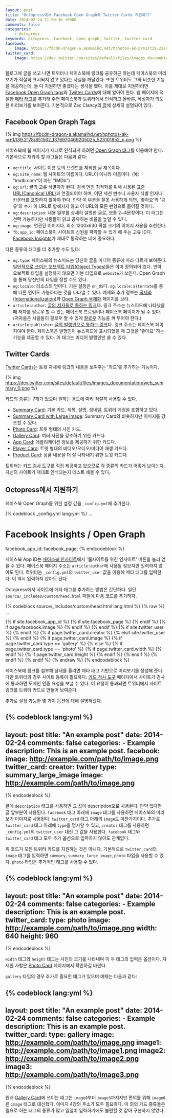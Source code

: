 ```yaml
---
layout: post
title: "Octopress에서 Facebook Open Graph와 Twitter Cards 지원하기"
date: 2014-02-24 21:50:36 +0900
comments: false
categories:
    - Octopress
keywords: octopress, facebook, open graph, twitter, twitter card
facebook:
    image: https://fbcdn-dragon-a.akamaihd.net/hphotos-ak-prn1/t39.2178/851562_1376970469205025_523101852_n.png
twitter_card:
    image: https://dev.twitter.com/sites/default/files/images_documentation/web_summary_0.png
---
```


블로그에 글을 쓰고 나면 트위터나 페이스북에 링크를 공유하곤 하는데 페이스북의 미리보기가 적절히 표시되지 않고 있다는 사실을 깨달았다. 또한 트위터도 그와 비슷한 기능을 제공하는데, 둘 다 지원하면 좋겠다는 생각을 했다. 이를 제대로 지원하려면 [Facebook Open Graph tags][]와 [Twitter Cards][]에 대해 알아야 한다. 웹 페이지에 적절한 [메타 태그][Meta element]를 추가해 주면 페이스북과 트위터에서 인식하고 올바른, 작성자가 의도한 미리보기를 보여준다. 기본적으로 Zac Clancy의 [글][Black Glasses]에 상세히 설명되어 있다.

[Facebook Open Graph tags]: https://developers.facebook.com/docs/opengraph/howtos/maximizing-distribution-media-content#tags
[Twitter Cards]: https://dev.twitter.com/docs/cards
[Meta element]: http://en.wikipedia.org/wiki/Meta_element
[Black Glasses]: http://blackglasses.me/2013/09/19/twitter-cards-facebook-open-graph-and-octopress/

<!-- more -->

## Facebook Open Graph Tags

{% img https://fbcdn-dragon-a.akamaihd.net/hphotos-ak-prn1/t39.2178/851562_1376970469205025_523101852_n.png %}

페이스북에 웹 페이지가 제대로 인식되게 하려면 [Open Graph 태그][Facebook Open Graph tags]를 이용해야 한다. 기본적으로 채워야 할 태그들은 다음과 같다:

- `og:title`: 사이트 이름 등의 브랜드를 제외한 글 제목이다.
- `og:site_name`: 웹 사이트의 이름이다. URL이 아니라 이름이다. (예: "imdb.com"이 아닌 "IMDb")
- `og:url`: 글의 고유 식별자가 된다. 검색 엔진 최적화를 위해 사용된 [표준 URL(Canonical URL)][Canonical link element]과 연결되어야 하며, 어떤 세션 변수나 사용자 식별 인자나 카운터를 포함하지 않아야 한다. 만약 이 부분을 잘못 사용하게 되면, '좋아요'와 '공유'의 수가 이 URL로 합해지지 않고 이 URL의 모든 변형으로 흩어질 것이다.
- `og:description`: 내용 일부를 상세히 설명한 글로, 보통 2~4문장이다. 이 태그는 선택 가능하지만 사람들이 읽고 공유하는 비율을 높일 수 있다.
- `og:image`: 연관된 이미지다. 최소 1200x630 픽셀 크기의 이미지 사용을 추천한다.
- `fb:app_id`: 페이스북이 사이트의 신원을 파악할 수 있게 해 주는 고유 ID다. [Facebook Insights][]가 제대로 동작하는 데에 중요하다.

[Canonical link element]: http://en.wikipedia.org/wiki/Canonical_link_element
[Facebook Insights]: https://developers.facebook.com/docs/insights/

다른 종류의 태그를 더 추가할 수도 있다:

- `og:type`: 페이스북의 뉴스피드는 당신의 글을 미디어 종류에 따라 다르게 보여준다.[일반적으로 쓰이는 오브젝트 타입(Object Types)][number of different common object types]들은 이미 정의되어 있다. 만약 오브젝트 타입을 설정하지 않으면 기본 타입으로 `website`가 쓰인다. Open Graph를 통해 당신만의 타입을 정할 수도 있다.
- `og:locale`: 리소스의 언어다. 기본 설정은 `en_US`다. `og:locale:alternate`를 통해 다른 언어도 가능하다는 것을 나타낼 수 있다. 예제와 추가 정보는 [국제화(Internationalization)][Internationalization]와 [Open Graph 국제화][Open Graph Internationalization] 페이지를 보라.
- `article:author`: [글의 저자들로 통하는 링크][property links to the authors of the article]다. 링크 주소는 뉴스피드에 나타났을 때 저자를 팔로우 할 수 있는 페이스북 프로필이나 페이스북 페이지가 될 수 있다. (저자들은 사람들이 팔로우 할 수 있게 [팔로우][follow] 기능을 켜 두어야 한다.)
- `article:publisher`: [글의 발행인으로 통하는 링크][property links to the publisher of the article]다. 링크 주소는 페이스북 페이지여야 한다. 페이스북은 발행인이 뉴스피드에 표시되었을 때 그것을 '좋아요' 하는 기능을 제공할 수 있다. 이 태그는 미디어 발행인만 쓸 수 있다.

[number of different common object types]: http://ogp.me/#types
[Internationalization]: https://developers.facebook.com/docs/internationalization/
[Open Graph Internationalization]: https://developers.facebook.com/docs/technical-guides/opengraph/internationalization/
[property links to the authors of the article]: https://developers.facebook.com/docs/reference/opengraph/object-type/article
[follow]: https://developers.facebook.com/docs/opengraph/howtos/maximizing-distribution-media-content#follow
[property links to the publisher of the article]: https://developers.facebook.com/docs/reference/opengraph/object-type/article

## Twitter Cards

[Twitter Cards][]는 트윗 자체에 링크의 내용을 보여주는 '카드'를 추가하는 기능이다.

{% img https://dev.twitter.com/sites/default/files/images_documentation/web_summary_0.png %}

카드의 종류는 7개가 있으며 원하는 용도에 따라 적절히 사용할 수 있다.

- [Summary Card][]: 기본 카드. 제목, 설명, 섬네일, 트위터 계정을 포함하고 있다.
- [Summary Card with Large Image][]: Summary Card와 비슷하지만 이미지를 강조할 수 있다.
- [Photo Card][]: 트윗 형태의 사진 카드.
- [Gallery Card][]: 여러 사진을 강조하기 위한 카드다.
- [App Card][]: 애플리케이션 정보를 제공하기 위한 카드다.
- [Player Card][]: 트윗 형태의 비디오/오디오/미디어 재생 카드다.
- [Product Card][]: 상품 내용을 더 잘 나타내기 위한 트윗 카드다.

[Summary Card]: https://dev.twitter.com/docs/cards/types/summary-card
[Summary Card with Large Image]: https://dev.twitter.com/docs/cards/large-image-summary-card
[Photo Card]: https://dev.twitter.com/docs/cards/types/photo-card
[Gallery Card]: https://dev.twitter.com/docs/cards/types/gallery-card
[App Card]: https://dev.twitter.com/docs/cards/types/app-card
[Player Card]: https://dev.twitter.com/docs/cards/types/player-card
[Product Card]: https://dev.twitter.com/docs/cards/types/product-card

트위터는 [카드 검사 도구][Card Validator]를 직접 제공하고 있으므로 각 종류의 카드가 어떻게 보이는지, 자신의 사이트가 제대로 인식되는지 테스트 해볼 수 있다.

[Card Validator]: https://dev.twitter.com/docs/cards/validation/validator

## Octopress에서 지원하기

페이스북 Open Graph를 위한 설정 값을 `_config.yml`에 추가한다.

{% codeblock _config.yml lang:yml %}
...
# Facebook Insights / Open Graph
facebook_app_id:
facebook_page:
{% endcodeblock %}

페이스북 App ID는 [페이스북 인사이트][Facebook Insights]에서 '웹사이트를 위한 인사이트' 버튼을 눌러 얻을 수 있다. 페이스북 페이지 주소는 `article:author`에 사용될 정보지만 입력하지 않아도 된다. 트위터는 `_config.yml`의 `twitter_user` 값을 이용해 메타 태그를 입력한다. 이 역시 입력하지 않아도 된다.

[Facebook Insights]: https://www.facebook.com/insights/

Octopress에서 사이트에 메타 태그를 추가하는 방법은 간단하다. 일단 `source/_includes/custom/head.html` 파일에 다음 코드를 추가하자.

{% codeblock source/_includes/custom/head.html lang:html %}
{% raw %}
...
<!-- Social media content metadata -->
{% if site.facebook_app_id %}
  <meta property="fb:admins" content="{{ site.facebook_app_id }}">
  <meta property="og:title" content="{% if page.title %}{{ page.title }}{% else %}{{ site.title }}{% endif %}">
  <meta property="og:site_name" content="{{ site.title }}">
  <meta property="og:url" content="{% if canonical %}{{ canonical }}{% else %}{{ site.url }}{% endif %}">
  <meta property="og:description" content="{{ description | strip_html | condense_spaces | truncate:200 }}">
  {% if site.facebook_page %}
    <meta property="article:author" content="{{ site.facebook_page }}">
  {% endif %}
  {% if page.facebook.image %}
    <meta property="og:image" content="{{ page.facebook.image }}">
  {% endif %}
{% endif %}
<meta name="twitter:card" content="{% if page.twitter_card.type %}{{ page.twitter_card.type }}{% else %}summary{% endif %}">
{% if site.twitter_user %}
  <meta name="twitter:site" content="{{ site.twitter_user }}">
{% endif %}
<meta name="twitter:title" content="{% if page.title %}{{ page.title | truncate:70 }}{% else %}{{ site.title | truncate:70 }}{% endif %}">
<meta name="twitter:description" content="{{ description | strip_html | condense_spaces | truncate:200 }}">
{% if page.twitter_card.creator %}
  <meta name="twitter:creator" content="{{ page.twitter_card.creator }}">
{% elsif site.twitter_user %}
  <meta name="twitter:creator" content="{{ site.twitter_user }}">
{% endif %}
{% if page.twitter_card.image %}
  {% if page.twitter_card.type == 'gallery' %}
    <meta name="twitter:image0" content="{{ page.twitter_card.image }}">
    <meta name="twitter:image1" content="{{ page.twitter_card.image1 }}">
    <meta name="twitter:image2" content="{{ page.twitter_card.image2 }}">
    <meta name="twitter:image3" content="{{ page.twitter_card.image3 }}">
  {% else %}
    <meta name="twitter:image:src" content="{{ page.twitter_card.image }}">
    {% if page.twitter_card.type == 'photo' %}
      {% if page.twitter_card.width %}
        <meta name="twitter:image:width" content="{{ page.twitter_card.width }}">
      {% endif %}
      {% if page.twitter_card.height %}
        <meta name="twitter:image:height" content="{{ page.twitter_card.height }}">
      {% endif %}
    {% endif %}
  {% endif %}
{% endif %}
{% endraw %}
{% endcodeblock %}

페이스북에 링크를 첨부해 상태를 올리면 메타 태그 기반으로 미리보기를 생성해 준다. 다만 트위터의 경우 사이트 등록이 필요하다. [카드 검사 도구][Card Validator] 페이지에서 사이트가 검사에 통과하면 도메인 인증 요청을 보낼 수 있다. 이 요청이 통과되면 트위터에서 사이트 링크를 트위터 카드로 만들어 보여준다.

추가로 설정 가능한 몇 가지 옵션에 대해 설명하겠다.

{% codeblock lang:yml %}
---
layout: post
title: "An example post"
date: 2014-02-24
comments: false
categories:
    - Example
description: This is an example post.
facebook:
    image: http://example.com/path/to/image.png
twitter_card:
    creator: twitter
    type: summary_large_image
    image: http://example.com/path/to/image.png
---
{% endcodeblock %}

글에 `description` 태그를 사용하면 그 값이 description으로 사용된다. 만약 없다면 글 앞부분이 사용된다. `facebook` 태그 아래에 `image` 태그를 사용하면 페이스북의 미리보기 이미지로 사용된다. `twitter_card` 태그 아래의 `image`도 마찬가지이다. 추가로 `twitter_card` 태그 아래에 `type`을 명시할 수 있고, `creator` 태그를 사용하면 `_config.yml`의 `twitter_user` 대신 그 값을 사용한다. `facebook` 태그와 `twitter_card` 태그 모두 추가 옵션으로 입력하지 않아도 관계없다.

위 코드가 모든 트위터 카드를 지원하는 것은 아니다. 기본적으로 `twitter_card`의 `image` 태그를 입력하면 `summary`, `summary_large_image`, `photo` 타입을 사용할 수 있다. `photo` 타입은 추가적인 태그를 사용할 수 있다.

{% codeblock lang:yml %}
---
layout: post
title: "An example post"
date: 2014-02-24
comments: false
categories:
    - Example
description: This is an example post.
twitter_card:
    type: photo
    image: http://example.com/path/to/image.png
    width: 640
    height: 960
---
{% endcodeblock %}

`width` 태그와 `height` 태그는 사진의 크기를 나타내며 이 두 태그의 입력은 옵션이다. 자세한 사항은 [Photo Card][] 페이지에서 확인하길 바란다.

`gallery` 타입의 경우 추가로 필요한 태그가 있으며 예제는 다음과 같다:

{% codeblock lang:yml %}
---
layout: post
title: "An example post"
date: 2014-02-24
comments: false
categories:
    - Example
description: This is an example post.
twitter_card:
    type: gallery
    image: http://example.com/path/to/image.png
    image1: http://example.com/path/to/image1.png
    image2: http://example.com/path/to/image2.png
    image3: http://example.com/path/to/image3.png
---
{% endcodeblock %}

원래 [Gallery Card][]에 쓰이는 태그는 `image0`부터 `image3`까지지만 편의를 위해 `image0`은 `image` 태그로 대신했다. 이미지 4장의 주소가 모두 필요하다. 이 외의 카드 종류들은 필요로 하는 태그의 종류가 많고 일일이 입력하기에도 불편할 것 같아 구현하지 않았다.
